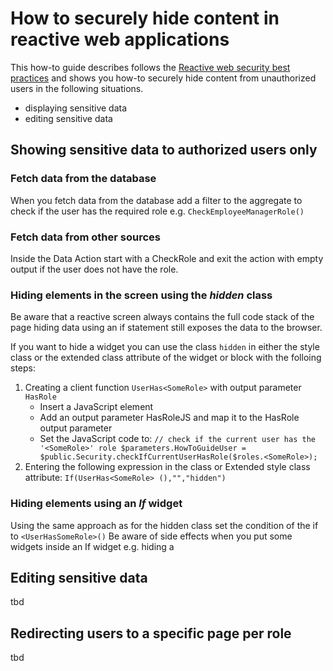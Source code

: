 # How to securely hide content in reactive web applications

This how-to guide describes follows the  [Reactive web security best practices](https://success.outsystems.com/Documentation/Best_Practices/Security/Reactive_web_security_best_practices) and shows you how-to securely hide content from unauthorized users in the following situations.
- displaying sensitive data
- editing sensitive data

## Showing sensitive data to authorized users only

### Fetch data from the database
When you fetch data from the database add a filter to the aggregate to check if the user has the required role e.g. `CheckEmployeeManagerRole()`

### Fetch data from other sources
Inside the Data Action start with a CheckRole and exit the action with empty output if the user does not have the role.

### Hiding elements in the screen using the _hidden_ class
Be aware that a reactive screen always contains the full code stack of the page hiding data using an if statement still exposes the data to the browser.

If you want to hide a widget you can use the class `hidden` in either the style class or the extended class attribute of the widget or block with the folloing steps:
1. Creating a client function `UserHas<SomeRole>` with output parameter `HasRole`
    - Insert a JavaScript element
    - Add an output parameter HasRoleJS and map it to the HasRole output parameter
    - Set the JavaScript code to:
    `// check if the current user has the '<SomeRole>' role
$parameters.HowToGuideUser = $public.Security.checkIfCurrentUserHasRole($roles.<SomeRole>);`
2. Entering the following expression in the class or Extended style class attribute: `If(UserHas<SomeRole> (),"","hidden")`

### Hiding elements using an _If_ widget
Using the same approach as for the hidden class set the condition of the if to `<UserHasSomeRole>()`
Be aware of side effects when you put some widgets inside an If widget e.g. hiding a

## Editing sensitive data
tbd
## Redirecting users to a specific page per role
tbd  
